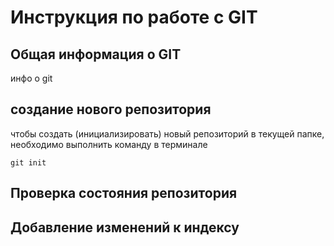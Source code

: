 # **Инструкция по работе с  GIT**

## Общая информация о GIT

инфо о git

## создание нового репозитория

чтобы создать (инициализировать) новый репозиторий в текущей папке, необходимо выполнить команду в терминале

    git init

## Проверка состояния репозитория

## Добавление изменений к индексу

